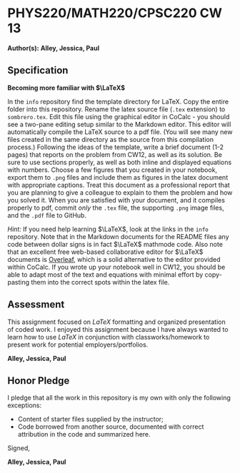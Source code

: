 # PHYS220/MATH220/CPSC220 CW 13

**Author(s):** **Alley, Jessica, Paul**

## Specification

**Becoming more familiar with $\LaTeX$**

In the `info` repository find the template directory for LaTeX. Copy the entire folder into this repository. Rename the latex source file (`.tex` extension) to `sombrero.tex`. Edit this file using the graphical editor in CoCalc - you should see a two-pane editing setup similar to the Markdown editor. This editor will automatically compile the LaTeX source to a pdf file. (You will see many new files created in the same directory as the source from this compilation process.) Following the ideas of the template, write a brief document (1-2 pages) that reports on the problem from CW12, as well as its solution. Be sure to use sections properly, as well as both inline and displayed equations with numbers. Choose a few figures that you created in your notebook, export them to `.png` files and include them as figures in the latex document with appropriate captions. Treat this document as a professional report that you are planning to give a colleague to explain to them the problem and how you solved it. When you are satisfied with your document, and it compiles properly to pdf, commit *only* the `.tex` file, the supporting `.png` image files, and the `.pdf` file to GitHub.

*Hint:* If you need help learning $\LaTeX$, look at the links in the `info` repository. Note that in the Markdown documents for the README files any code between dollar signs is in fact $\LaTeX$ mathmode code. Also note that an excellent free web-based collaborative editor for $\LaTeX$ documents is [Overleaf](http://www.overleaf.com), which is a solid alternative to the editor provided within CoCalc. If you wrote up your notebook well in CW12, you should be able to adapt most of the text and equations with minimal effort by copy-pasting them into the correct spots within the latex file.
  
## Assessment

This assignment focused on $LaTeX$ formatting and organized presentation of coded work. I enjoyed this assignment because I have always wanted to learn how to use $LaTeX$ in conjunction with classworks/homework to present work for potential employers/portfolios. 

**Alley, Jessica, Paul**

## Honor Pledge

I pledge that all the work in this repository is my own with only the following exceptions:

* Content of starter files supplied by the instructor;
* Code borrowed from another source, documented with correct attribution in the code and summarized here.

Signed,

**Alley, Jessica, Paul**

